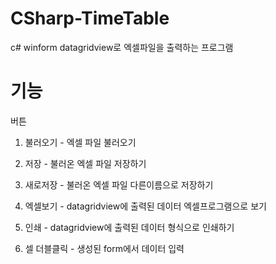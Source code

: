 # CSharp-TimeTable

c# winform datagridview로 엑셀파일을 출력하는 프로그램

# 기능

버튼
1. 불러오기 -  엑셀 파일 불러오기
2. 저장     -  불러온 엑셀 파일 저장하기
3. 새로저장 - 불러온 엑셀 파일 다른이름으로 저장하기
4. 엑셀보기 - datagridview에 출력된 데이터 엑셀프로그램으로 보기
5. 인쇄     - datagridview에 출력된 데이터 형식으로 인쇄하기

6. 셀 더블클릭 - 생성된 form에서 데이터 입력
